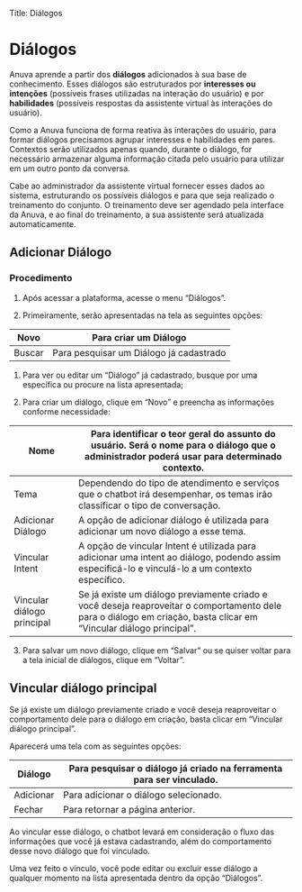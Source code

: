 Title: Diálogos

# Diálogos

Anuva aprende a partir dos **diálogos** adicionados à sua base de conhecimento.
Esses diálogos são estruturados por **interesses ou intenções** (possíveis
frases utilizadas na interação do usuário) e por **habilidades** (possíveis
respostas da assistente virtual às interações do usuário).

Como a Anuva funciona de forma reativa às interações do usuário, para formar
diálogos precisamos agrupar interesses e habilidades em pares. Contextos serão
utilizados apenas quando, durante o diálogo, for necessário armazenar alguma
informação citada pelo usuário para utilizar em um outro ponto da conversa. 

Cabe ao administrador da assistente virtual fornecer esses dados ao sistema,
estruturando os possíveis diálogos e para que seja realizado o treinamento do
conjunto. O treinamento deve ser agendado pela interface da Anuva, e ao final do
treinamento, a sua assistente será atualizada automaticamente. 

## Adicionar Diálogo

### Procedimento

1.  Após acessar a plataforma, acesse o menu “Diálogos”.

2.  Primeiramente, serão apresentadas na tela as seguintes opções:

| Novo   | Para criar um Diálogo                   |
|-|-|
| Buscar | Para pesquisar um Diálogo já cadastrado |

1.  Para ver ou editar um “Diálogo” já cadastrado, busque por uma específica ou
    procure na lista apresentada;

2.  Para criar um diálogo, clique em “Novo” e preencha as informações conforme
    necessidade:

|Nome|Para identificar o teor geral do assunto do usuário. Será o nome para o diálogo que o administrador poderá usar para determinado contexto.|
|-|-|
|Tema|Dependendo do tipo de atendimento e serviços que o chatbot irá desempenhar, os temas irão classificar o tipo de conversação.|
|Adicionar Diálogo|A opção de adicionar diálogo é utilizada para adicionar um novo diálogo a esse tema.|
|Vincular Intent|A opção de vincular Intent é utilizada para adicionar uma intent ao diálogo, podendo assim especificá-lo e vinculá-lo a um contexto específico.|
|Vincular diálogo principal|Se já existe um diálogo previamente criado e você deseja reaproveitar o comportamento dele para o diálogo em criação, basta clicar em “Vincular diálogo principal”.|

3.  Para salvar um novo diálogo, clique em “Salvar” ou se quiser voltar para a
    tela inicial de diálogos, clique em “Voltar”.

## Vincular diálogo principal

Se já existe um diálogo previamente criado e você deseja reaproveitar o
comportamento dele para o diálogo em criação, basta clicar em “Vincular diálogo
principal”.

Aparecerá uma tela com as seguintes opções:

| Diálogo|Para pesquisar o diálogo já criado na ferramenta para ser vinculado.|
|-|-|
|Adicionar|Para adicionar o diálogo selecionado.|
|Fechar|Para retornar a página anterior.|

Ao vincular esse diálogo, o chatbot levará em consideração o fluxo das
informações que você já estava cadastrando, além do comportamento desse novo
diálogo que foi vinculado.

Uma vez feito o vínculo, você pode editar ou excluir esse diálogo a qualquer
momento na lista apresentada dentro da opção “Diálogos”.
